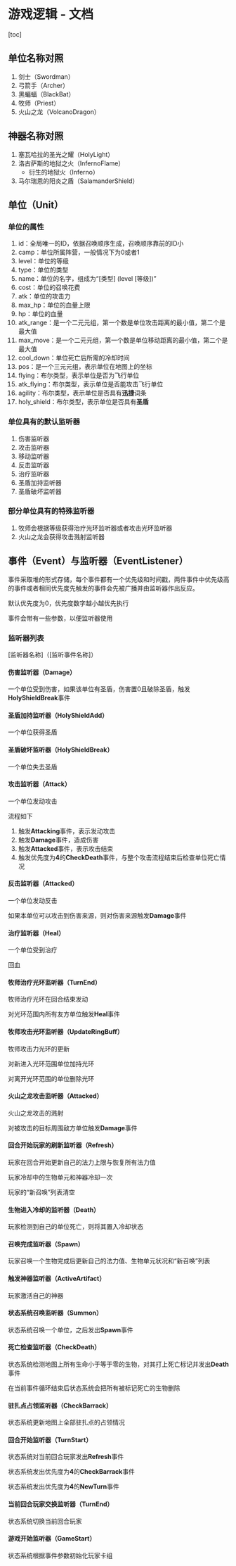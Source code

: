 # 游戏逻辑 - 文档

[toc]

## 单位名称对照

1. 剑士（Swordman）
2. 弓箭手（Archer）
3. 黑蝙蝠（BlackBat）
4. 牧师（Priest）
5. 火山之龙（VolcanoDragon）

## 神器名称对照

1. 塞瓦哈拉的圣光之耀（HolyLight）
2. 洛古萨斯的地狱之火（InfernoFlame）
   - 衍生的地狱火（Inferno）
3. 马尔瑞恩的阳炎之盾（SalamanderShield）

## 单位（Unit）

### 单位的属性

1. id：全局唯一的ID，依据召唤顺序生成，召唤顺序靠前的ID小
2. camp：单位所属阵营，一般情况下为0或者1
3. level：单位的等级
4. type：单位的类型
5. name：单位的名字，组成为“[类型] (level [等级])”
6. cost：单位的召唤花费
7. atk：单位的攻击力
8. max_hp：单位的血量上限
9. hp：单位的血量
10. atk_range：是一个二元元组，第一个数是单位攻击距离的最小值，第二个是最大值
11. max_move：是一个二元元组，第一个数是单位移动距离的最小值，第二个是最大值
12. cool_down：单位死亡后所需的冷却时间
13. pos：是一个三元元组，表示单位在地图上的坐标
14. flying：布尔类型，表示单位是否为飞行单位
15. atk_flying：布尔类型，表示单位是否能攻击飞行单位
16. agility：布尔类型，表示单位是否具有**迅捷**词条
17. holy_shield：布尔类型，表示单位是否具有**圣盾**

### 单位具有的默认监听器

1. 伤害监听器
2. 攻击监听器
3. 移动监听器
4. 反击监听器
5. 治疗监听器
6. 圣盾加持监听器
7. 圣盾破坏监听器

### 部分单位具有的特殊监听器

1. 牧师会根据等级获得治疗光环监听器或者攻击光环监听器
2. 火山之龙会获得攻击溅射监听器

## 事件（Event）与监听器（EventListener）

事件采取堆的形式存储，每个事件都有一个优先级和时间戳，两件事件中优先级高的事件或者相同优先度先触发的事件会先被广播并由监听器作出反应。

默认优先度为0，优先度数字越小越优先执行

事件会带有一些参数，以便监听器使用

### 监听器列表

[监听器名称]（[监听事件名称]）

#### 伤害监听器（Damage）

一个单位受到伤害，如果该单位有圣盾，伤害置0且破除圣盾，触发**HolyShieldBreak**事件

#### 圣盾加持监听器（HolyShieldAdd）

一个单位获得圣盾

#### 圣盾破坏监听器（HolyShieldBreak）

一个单位失去圣盾

#### 攻击监听器（Attack）

一个单位发动攻击

流程如下

1. 触发**Attacking**事件，表示发动攻击
2. 触发**Damage**事件，造成伤害
3. 触发**Attacked**事件，表示攻击结束
4. 触发优先度为**4**的**CheckDeath**事件，与整个攻击流程结束后检查单位死亡情况

#### 反击监听器（Attacked）

一个单位发动反击

如果本单位可以攻击到伤害来源，则对伤害来源触发**Damage**事件

#### 治疗监听器（Heal）

一个单位受到治疗

回血

#### 牧师治疗光环监听器（TurnEnd）

牧师治疗光环在回合结束发动

对光环范围内所有友方单位触发**Heal**事件

#### 牧师攻击光环监听器（UpdateRingBuff）

牧师攻击力光环的更新

对新进入光环范围单位加持光环

对离开光环范围的单位删除光环

#### 火山之龙攻击监听器（Attacked）

火山之龙攻击的溅射

对被攻击的目标周围敌方单位触发**Damage**事件

#### 回合开始玩家的刷新监听器（Refresh）

玩家在回合开始更新自己的法力上限与恢复所有法力值

玩家冷却中的生物单元和神器冷却一次

玩家的“新召唤”列表清空

#### 生物进入冷却的监听器（Death）

玩家检测到自己的单位死亡，则将其置入冷却状态

#### 召唤完成监听器（Spawn）

玩家召唤一个生物完成后更新自己的法力值、生物单元状况和“新召唤”列表

#### 触发神器监听器（ActiveArtifact）

玩家激活自己的神器

#### 状态系统召唤监听器（Summon）

状态系统召唤一个单位，之后发出**Spawn**事件

#### 死亡检查监听器（CheckDeath）

状态系统检测地图上所有生命小于等于零的生物，对其打上死亡标记并发出**Death**事件

在当前事件循环结束后状态系统会把所有被标记死亡的生物删除

#### 驻扎点占领监听器（CheckBarrack）

状态系统更新地图上全部驻扎点的占领情况

#### 回合开始监听器（TurnStart）

状态系统对当前回合玩家发出**Refresh**事件

状态系统发出优先度为**4**的**CheckBarrack**事件

状态系统发出优先度为**4**的**NewTurn**事件

#### 当前回合玩家交换监听器（TurnEnd）

状态系统切换当前回合玩家

#### 游戏开始监听器（GameStart）

状态系统根据事件参数初始化玩家卡组



